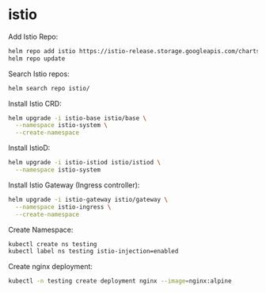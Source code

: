 # istio

Add Istio Repo:
```bash
helm repo add istio https://istio-release.storage.googleapis.com/charts
helm repo update
```

Search Istio repos:
```bash
helm search repo istio/
```

Install Istio CRD:
```bash
helm upgrade -i istio-base istio/base \
  --namespace istio-system \
  --create-namespace
```

Install IstioD:
```bash
helm upgrade -i istio-istiod istio/istiod \
  --namespace istio-system
```

Install Istio Gateway (Ingress controller):
```bash
helm upgrade -i istio-gateway istio/gateway \
  --namespace istio-ingress \
  --create-namespace
```

Create Namespace:
```bash
kubectl create ns testing
kubectl label ns testing istio-injection=enabled
```

Create nginx deployment:
```bash
kubectl -n testing create deployment nginx --image=nginx:alpine
```


